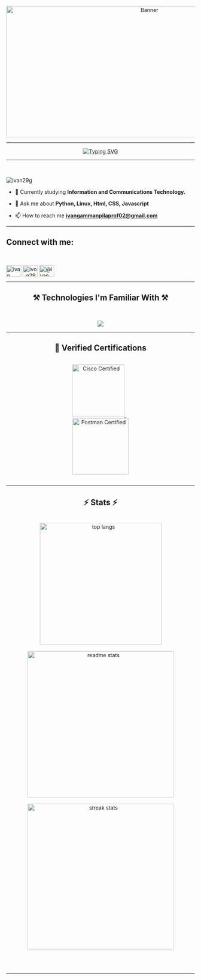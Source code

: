 <!--Banner image -->
<p align="center">
  <img src="https://github.com/Ivan29G/Ivan29G/blob/4502aa0e2cd7b831a1e7f362fcaf2f1e4d9c62c7/Images/person-playing-3d-video-games-device.jpg" alt="Banner" height="350px" width="750px"/>
</p>
<hr>
<div align="center">

[![Typing SVG](https://readme-typing-svg.herokuapp.com?font=Fira+Code&size=25&pause=1000&color=B6DE40FD&background=FFBD8500&center=true&vCenter=true&width=447&lines=Hi%2C+I'm+Ivan+Gammanpila.;IT+Student+.+.+.;Tech-Savvy+in+Cloud+%26+Security;Always+Exploring+New+Tech+%F0%9F%9A%80)](https://git.io/typing-svg)

</div>
<hr>
<br>


<!--About me-->
<p align="left"> <img src="https://komarev.com/ghpvc/?username=ivan29g&label=Profile%20views&color=0e75b6&style=flat" alt="ivan29g" /> </p>

- 🌱 Currently studying **Information and Communications Technology.**

- 💬 Ask me about **Python, Linux, Html, CSS, Javascript**

- 📫 How to reach me **ivangammanpilaprof02@gmail.com**
 <hr/>

<!-- Social Media Links -->
<h2 align="left">Connect with me:</h2>
<br>
    <p align="left">
        <a href="https://linkedin.com/in/ivan gammanpila" target="blank"><img align="center" src="https://raw.githubusercontent.com/rahuldkjain/github-profile-readme-generator/master/src/images/icons/Social/linked-in-alt.svg"alt="ivan gammanpila" height="30" width="40" /></a>
        <a href="https://instagram.com/ivo_g29" target="blank"><img align="center" src="https://raw.githubusercontent.com/rahuldkjain/github-profile-readme-generator/master/src/images/icons/Social/instagram.svg" alt="ivo_g29" height="30" width="40" /></a>
        <a href="https://medium.com/@ivangammanpila12" target="blank"><img align="center" src="https://raw.githubusercontent.com/rahuldkjain/github-profile-readme-generator/master/src/images/icons/Social/medium.svg" alt="@ivan gammanpila" height="30" width="40" /></a>
    </p>
<hr/>

<!--Tools I familiar with-->
<h2 align="center">⚒️ Technologies I'm Familiar With ⚒️</h2>
<br>
<div align="center">
  <p align="center">
  <img src="https://skillicons.dev/icons?i=python,java,html,css,javascript,linux,azure,nodejs,react,mongodb" />
  </p>

<hr/>

<h2>🏅 Verified Certifications </h2>

<div style="padding: 15px; width: 200px; border-radius: 8px; align: center;">
  <a href="https://www.credly.com/badges/78b3827d-8c49-413e-a7c5-4237c9b996e9/public_url" target="_blank">
    <img src="https://images.credly.com/images/68c0b94d-f6ac-40b1-a0e0-921439eb092e/image.png" alt="Cisco Certified" width="140">
  </a>
 &nbsp&nbsp
  <a href="https://api.badgr.io/public/assertions/-v6FvkpkTgmdAaVpysDaiw?identity__email=ivangammanpila12%40gmail.com" target="_blank">
    <img src="https://github.com/user-attachments/assets/9c5dc1ff-4838-4521-a8fb-86089adf29a9" alt="Postman Certified" width="150">
  </a>
</div>
<hr/>

<!--My Stats -->
<h2 align="center">⚡ Stats ⚡</h2>
<br>

<div align=center>
  <div align=center>
      <img width=325 align="center" src="https://github-readme-stats.vercel.app/api/top-langs/?username=Ivan29G&hide=HTML&langs_count=8&layout=compact&theme=react&border_radius=10&size_weight=0.5&count_weight=0.5&exclude_repo=github-readme-stats" alt="top langs" />
  </div>
  <br/>
  <div align=center>
    <img width=390 src="https://github-readme-stats.vercel.app/api?username=Ivan29G&count_private=true&show_icons=true&theme=react&rank_icon=github&border_radius=10" alt="readme stats" />
  </div>
  <br/>
    <img width=390 src="https://streak-stats.demolab.com/?user=Ivan29G&count_private=true&theme=react&border_radius=10" alt="streak stats"/>   
</div>

<br/><br/>
<hr/>


